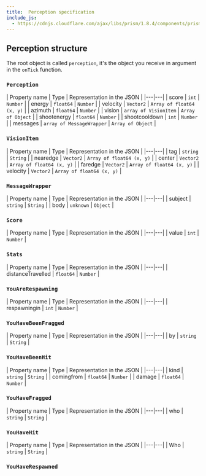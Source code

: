 ```yaml
---
title:  Perception specification
include_js:
  - https://cdnjs.cloudflare.com/ajax/libs/prism/1.8.4/components/prism-go.min.js
---
```


## Perception structure

The root object is called `perception`, it's the object you receive in argument in the `onTick` function.


<a name="Perception"></a>
### `Perception`

| Property name | Type | Representation in the JSON |
|---|---|
| score | `int` | `Number` |
| energy | `float64` | `Number` |
| velocity | `Vector2` | `Array of float64 (x, y)` |
| azimuth | `float64` | `Number` |
| vision | `array of VisionItem` | `Array of Object` |
| shootenergy | `float64` | `Number` |
| shootcooldown | `int` | `Number` |
| messages | `array of MessageWrapper` | `Array of Object` |


<a name="VisionItem"></a>
### `VisionItem`

| Property name | Type | Representation in the JSON |
|---|---|
| tag | `string` | `String` |
| nearedge | `Vector2` | `Array of float64 (x, y)` |
| center | `Vector2` | `Array of float64 (x, y)` |
| faredge | `Vector2` | `Array of float64 (x, y)` |
| velocity | `Vector2` | `Array of float64 (x, y)` |


<a name="MessageWrapper"></a>
### `MessageWrapper`

| Property name | Type | Representation in the JSON |
|---|---|
| subject | `string` | `String` |
| body | `unknown` | `Object` |


<a name="Score"></a>
### `Score`

| Property name | Type | Representation in the JSON |
|---|---|
| value | `int` | `Number` |


<a name="Stats"></a>
### `Stats`

| Property name | Type | Representation in the JSON |
|---|---|
| distanceTravelled | `float64` | `Number` |


<a name="YouAreRespawning"></a>
### `YouAreRespawning`

| Property name | Type | Representation in the JSON |
|---|---|
| respawningin | `int` | `Number` |


<a name="YouHaveBeenFragged"></a>
### `YouHaveBeenFragged`

| Property name | Type | Representation in the JSON |
|---|---|
| by | `string` | `String` |


<a name="YouHaveBeenHit"></a>
### `YouHaveBeenHit`

| Property name | Type | Representation in the JSON |
|---|---|
| kind | `string` | `String` |
| comingfrom | `float64` | `Number` |
| damage | `float64` | `Number` |


<a name="YouHaveFragged"></a>
### `YouHaveFragged`

| Property name | Type | Representation in the JSON |
|---|---|
| who | `string` | `String` |


<a name="YouHaveHit"></a>
### `YouHaveHit`

| Property name | Type | Representation in the JSON |
|---|---|
| Who | `string` | `String` |


<a name="YouHaveRespawned"></a>
### `YouHaveRespawned`

